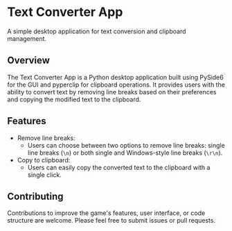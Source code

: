 # Text Converter App

A simple desktop application for text conversion and clipboard management.

## Overview

The Text Converter App is a Python desktop application built using PySide6 for the GUI and pyperclip for clipboard operations. It provides users with the ability to convert text by removing line breaks based on their preferences and copying the modified text to the clipboard.

## Features

- Remove line breaks:
  - Users can choose between two options to remove line breaks: single line breaks (`\n`) or both single and Windows-style line breaks (`\r\n`).
- Copy to clipboard:
  - Users can easily copy the converted text to the clipboard with a single click.

## Contributing

Contributions to improve the game's features, user interface, or code structure are welcome. Please feel free to submit issues or pull requests.


